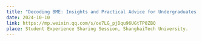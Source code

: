```yaml
---
title: "Decoding BME: Insights and Practical Advice for Undergraduates."
date: 2024-10-10
link: https://mp.weixin.qq.com/s/oe7LG_pjDqu96UGtTP0ZBQ
place: Student Experience Sharing Session, ShanghaiTech University.
---
```

